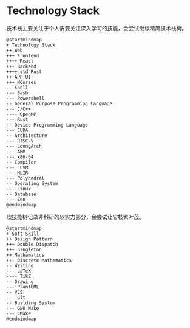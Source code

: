 # Technology Stack

技术栈主要关注于个人需要关注深入学习的技能，会尝试继续精简技术栈树。

``` plantuml
@startmindmap
+ Technology Stack
++ Web
+++ Frontend
++++ React
+++ Backend
++++ std Rust
++ APP UI
+++ NCurses
-- Shell
--- Bash
--- Powershell
-- General Purpose Programming Language
--- C/C++
---- OpenMP
--- Rust
-- Device Programming Language
--- CUDA
-- Architecture
--- RISC-V
--- LoongArch
--- ARM
--- x86-64
-- Compiler
--- LLVM
--- MLIR
--- Polyhedral
-- Operating System
--- Linux
-- Database
--- Zen
@endmindmap
```

软技能树记录非科研的软实力部分，会尝试让它枝繁叶茂。

``` plantuml
@startmindmap
+ Soft Skill
++ Design Pattern
+++ Double Dispatch
+++ Singleton
++ Mathamatics
+++ Discrete Mathematics
-- Writing
--- LaTeX
---- TikZ
-- Drawing
--- PlantUML
-- VCS
--- Git
-- Building System
--- GNU Make
--- CMake
@endmindmap
```
